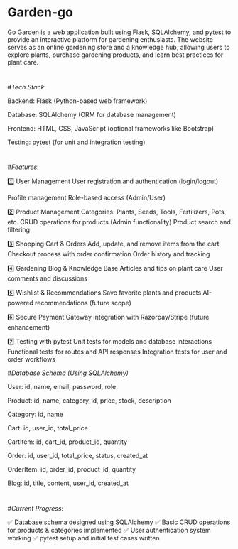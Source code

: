 # Garden-go
Go Garden is a web application built using Flask, SQLAlchemy, and pytest to provide an interactive platform for gardening enthusiasts. The website serves as an online gardening store and a knowledge hub, allowing users to explore plants, purchase gardening products, and learn best practices for plant care.

#
#

#*Tech Stack*:

Backend: Flask (Python-based web framework)

Database: SQLAlchemy (ORM for database management)

Frontend: HTML, CSS, JavaScript (optional frameworks like Bootstrap)

Testing: pytest (for unit and integration testing)

#
#
#

#*Features*:

1️⃣ User Management
User registration and authentication (login/logout)

Profile management
Role-based access (Admin/User)

2️⃣ Product Management
Categories: Plants, Seeds, Tools, Fertilizers, Pots, etc.
CRUD operations for products (Admin functionality)
Product search and filtering

3️⃣ Shopping Cart & Orders
Add, update, and remove items from the cart
Checkout process with order confirmation
Order history and tracking

4️⃣ Gardening Blog & Knowledge Base
Articles and tips on plant care
User comments and discussions

5️⃣ Wishlist & Recommendations
Save favorite plants and products
AI-powered recommendations (future scope)

6️⃣ Secure Payment Gateway
Integration with Razorpay/Stripe (future enhancement)

7️⃣ Testing with pytest
Unit tests for models and database interactions
Functional tests for routes and API responses
Integration tests for user and order workflows


#*Database Schema (Using SQLAlchemy)*

User: id, name, email, password, role

Product: id, name, category_id, price, stock, description

Category: id, name

Cart: id, user_id, total_price

CartItem: id, cart_id, product_id, quantity

Order: id, user_id, total_price, status, created_at

OrderItem: id, order_id, product_id, quantity

Blog: id, title, content, user_id, created_at

#
#

#*Current Progress*:

✅ Database schema designed using SQLAlchemy
✅ Basic CRUD operations for products & categories implemented
✅ User authentication system working
✅ pytest setup and initial test cases written

